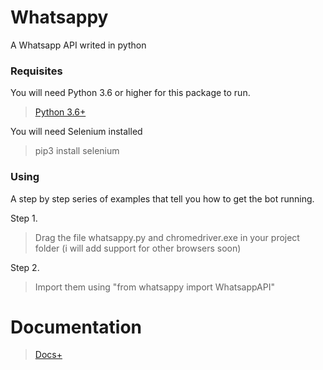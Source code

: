 # Whatsappy

A Whatsapp API writed in python

### Requisites

You will need Python 3.6 or higher for this package to run.

> <a href="https://www.python.org/downloads/release/python-360/" target="_blank">Python 3.6+</a>

You will need Selenium installed

> pip3 install selenium

### Using

A step by step series of examples that tell you how to get the bot running.

Step 1.

> Drag the file whatsappy.py and chromedriver.exe in your project folder (i will add support for other browsers soon)

Step 2.

> Import them using "from whatsappy import WhatsappAPI"

# Documentation

> <a href="https://github.com/oneXD/whatsappy/wiki/Documentation" target="_blank">Docs+</a>

